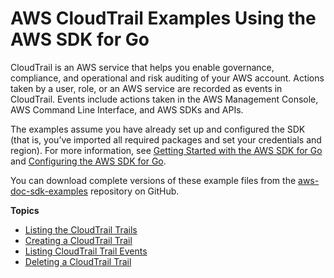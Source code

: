 # AWS CloudTrail Examples Using the AWS SDK for Go<a name="using-cloudtrail-with-go-sdk"></a>

CloudTrail is an AWS service that helps you enable governance, compliance, and operational and risk auditing of your AWS account\. Actions taken by a user, role, or an AWS service are recorded as events in CloudTrail\. Events include actions taken in the AWS Management Console, AWS Command Line Interface, and AWS SDKs and APIs\.

The examples assume you have already set up and configured the SDK \(that is, you’ve imported all required packages and set your credentials and region\)\. For more information, see [Getting Started with the AWS SDK for Go](setting-up.md) and [Configuring the AWS SDK for Go](configuring-sdk.md)\.

You can download complete versions of these example files from the [aws\-doc\-sdk\-examples](https://github.com/awsdocs/aws-doc-sdk-examples/tree/master/go/example_code/cloudtrail) repository on GitHub\.

**Topics**
+ [Listing the CloudTrail Trails](cloudtrail-example-describe-trails.md)
+ [Creating a CloudTrail Trail](cloudtrail-example-create-trail.md)
+ [Listing CloudTrail Trail Events](cloudtrail-example-lookup-events.md)
+ [Deleting a CloudTrail Trail](cloudtrail-example-delete-trail.md)